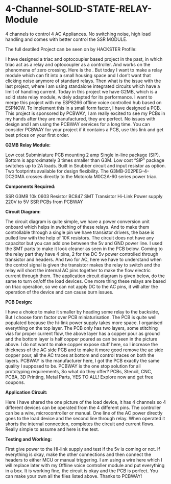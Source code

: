 # 4-Channel-SOLID-STATE-RELAY-Module
4 channels to control 4 AC Appliances. No switching noise, high load handling and comes with better control the SSR MODULE.

The full deatiled Project can be seen on by HACKSTER Profile:

I have designed a triac and optocoupler based project in the past, in which triac act as a relay and optocoupler as a controller. And works on the phenomena of zero crossing. Here is the . But today I want to make a relay module which can fit into a small housing space and I don’t want that clicking noise anymore of standard relays. Then what is the issue with the last project, where I am using standalone integrated circuits which have a limit of handling current. Today in this project we have G2MB, which is a solid state relay module, widely adapted for its performance. I want to merge this project with my ESP8266 offline voice controlled hub based on ESPNOW.
To implement this in a small form factor, I have designed a PCB. This project is sponsored by PCBWAY, I am really excited to see my PCBs in my hands after they are manufactured, they are perfect. No issues with design and I am using the PCBWAY services for a long time. You can consider PCBWAY for your project if it contains a PCB, use this link and get best prices on your first order.

**G2MB Relay Module:**

Low cost Subminiature PCB mounting 2 amp Single in-line package (SIP). Bottom is approximately 3 times smaller than G3M. Low cost “SIP” package switches up to 2A loads. Built in Snubber circuit and input resistor as option.
Two footprints available for design flexibility.
The G3MB-202PEG-4-DC20MA crosses directly to the Motorola M0C2A-60 series power triac.

**Components Required:**

SSR G3MB
10k 0603 Resistor
BC847 SMT Transistor
Hi-Link Power supply 220V to 5V
SSR PCBs from PCBWAY

**Circuit Diagram:**

The circuit diagram is quite simple, we have a power conversion unit onboard which helps in switching of these relays. And to make them controllable through a single pin we have transistor drivers, the base is pulled low with the help of 10K resistors. The circuit does not have any capacitor but you can add one between the 5v and GND power line. I used the SMT parts to make it look cleaner as seen in the PCB below.
Coming to the relay part they have 4 pins, 2 for the DC 5v power controlled through transistor and headers. And two for AC, here we have to understand when the control signal is given the transistor makes the relay to switch and the relay will short the internal AC pins together to make the flow electric current through them. The application circuit diagram is given below, do the same to turn on/off the load devices. One more thing these relays are based on triac operation, so we can not apply DC to the AC pins, it will alter the operation of the device and can cause burn issues.

**PCB Design:**

I have a choice to make it smaller by heading some relay to the backside, But I choose form factor over PCB miniaturisation. The PCB is quite well populated because the hi-link power supply takes more space. I organised everything on the top layer. The PCB only has two layers, some stitching vias for proper current flow, the above layer has a copper pour as ground and the bottom layer is half copper poured as can be seen in the picture above. I do not want to make copper expose stuff here, so I increase the thickness of the AC side PCB and to make it more good remove the ac side copper pour, all the AC traces at bottom and control traces on both the layers.
PCBWAY is the manufacturer here, I got the PCB exactly the same quality I supposed to be. PCBWAY is the one stop solution for all prototyping requirements, So what do they offer?  PCBs, Stencil, CNC, PCBA, 3D Printing, Metal Parts, YES TO ALL! Explore now and get free coupons.

**Application Circuit:**

Here I have shared the one picture of the load device, it has 4 channels so 4 different devices can be operated from the 4 different pins. The controller can be a wire, microcontroller or manual. One line of the AC power directly goes to the load device and the second line through relay.
When operated it shorts the internal connection, completes the circuit and current flows. Really simple to assume and here is the test.

**Testing and Working:**

First give power to the HI-link supply and test if the 5v is coming or not. If everything is okay, make the other connections and then connect the headers to either MCU or manual triggering.
I am using a wire here which I will replace later with my Offline voice controller module and put everything in a box. It is working fine, the circuit is okay and the PCB is perfect. You can make your own all the files listed above. Thanks to PCBWAY!
